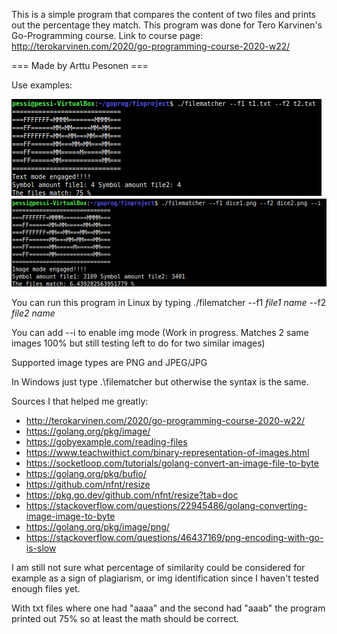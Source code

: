 This is a simple program that compares the content of two files and prints out the percentage they match. This program was done for Tero Karvinen's Go-Programming course.
Link to course page: http://terokarvinen.com/2020/go-programming-course-2020-w22/

=== Made by Arttu Pesonen ===

Use examples:

![With text files:](./screenText.png)
![With images:](./screenImg.png)

You can run this program in Linux by typing ./filematcher --f1 *file1 name* --f2 *file2 name*

You can add --i to enable img mode (Work in progress. Matches 2 same images 100% but still testing left to do for two similar images)

Supported image types are PNG and JPEG/JPG

In Windows just type .\filematcher but otherwise the syntax is the same.

Sources I that helped me greatly:
- http://terokarvinen.com/2020/go-programming-course-2020-w22/
- https://golang.org/pkg/image/
- https://gobyexample.com/reading-files
- https://www.teachwithict.com/binary-representation-of-images.html
- https://socketloop.com/tutorials/golang-convert-an-image-file-to-byte
- https://golang.org/pkg/bufio/
- https://github.com/nfnt/resize
- https://pkg.go.dev/github.com/nfnt/resize?tab=doc
- https://stackoverflow.com/questions/22945486/golang-converting-image-image-to-byte
- https://golang.org/pkg/image/png/
- https://stackoverflow.com/questions/46437169/png-encoding-with-go-is-slow

I am still not sure what percentage of similarity could be considered for example as a sign of plagiarism, or img identification since I haven't tested enough files yet.

With txt files where one had "aaaa" and the second had "aaab" the program printed out 75% so at least the math should be correct.
